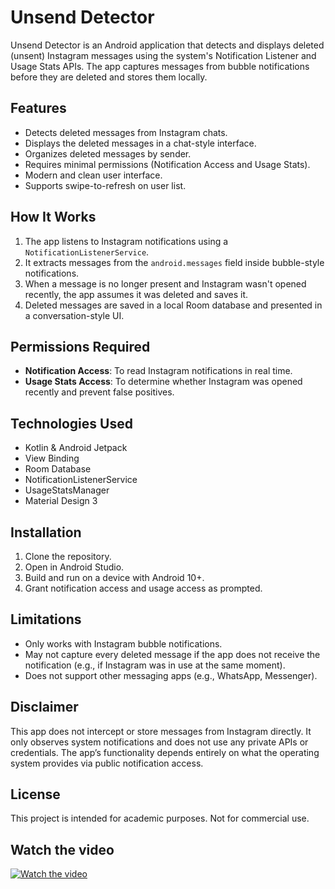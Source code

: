 # Unsend Detector

Unsend Detector is an Android application that detects and displays deleted (unsent) Instagram messages using the system's Notification Listener and Usage Stats APIs. The app captures messages from bubble notifications before they are deleted and stores them locally.

## Features

- Detects deleted messages from Instagram chats.
- Displays the deleted messages in a chat-style interface.
- Organizes deleted messages by sender.
- Requires minimal permissions (Notification Access and Usage Stats).
- Modern and clean user interface.
- Supports swipe-to-refresh on user list.

## How It Works

1. The app listens to Instagram notifications using a `NotificationListenerService`.
2. It extracts messages from the `android.messages` field inside bubble-style notifications.
3. When a message is no longer present and Instagram wasn't opened recently, the app assumes it was deleted and saves it.
4. Deleted messages are saved in a local Room database and presented in a conversation-style UI.

## Permissions Required

- **Notification Access**: To read Instagram notifications in real time.
- **Usage Stats Access**: To determine whether Instagram was opened recently and prevent false positives.

## Technologies Used

- Kotlin & Android Jetpack
- View Binding
- Room Database
- NotificationListenerService
- UsageStatsManager
- Material Design 3

## Installation

1. Clone the repository.
2. Open in Android Studio.
3. Build and run on a device with Android 10+.
4. Grant notification access and usage access as prompted.

## Limitations

- Only works with Instagram bubble notifications.
- May not capture every deleted message if the app does not receive the notification (e.g., if Instagram was in use at the same moment).
- Does not support other messaging apps (e.g., WhatsApp, Messenger).

## Disclaimer

This app does not intercept or store messages from Instagram directly. It only observes system notifications and does not use any private APIs or credentials. The app’s functionality depends entirely on what the operating system provides via public notification access.

## License

This project is intended for academic purposes. Not for commercial use.

## Watch the video

[![Watch the video](https://img.youtube.com/vi/sqSuuHmXu-4/hqdefault.jpg)](https://youtu.be/sqSuuHmXu-4)

